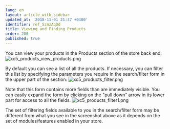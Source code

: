 ```yaml
---
lang: en
layout: article_with_sidebar
updated_at: '2018-11-01 21:37 +0400'
identifier: ref_5znzAqDd
title: Viewing and Finding Products
order: 200
published: true
---
```

You can view your products in the Products section of the store back end:
   ![xc5_products_view_products.png]({{site.baseurl}}/attachments/ref_5znzAqDd/xc5_products_view_products.png)

By default you can see a list of all the products. If necessary, you can filter this list by specifying the parameters you require in the search/filter form in the upper part of the section:
   ![xc5_products_filter.png]({{site.baseurl}}/attachments/ref_5znzAqDd/xc5_products_filter.png)

Note that this form contains more fields than are immediately visible. You can easily expand the form by clicking on the "pull down" arrow in its lower part for access to all the fields.
   ![xc5_products_filter1.png]({{site.baseurl}}/attachments/ref_5znzAqDd/xc5_products_filter1.png)

The set of filtering fields available to you in the search/filter form may be different from what you see in the screenshot above as it depends on the set of modules/features enabled in your store.
